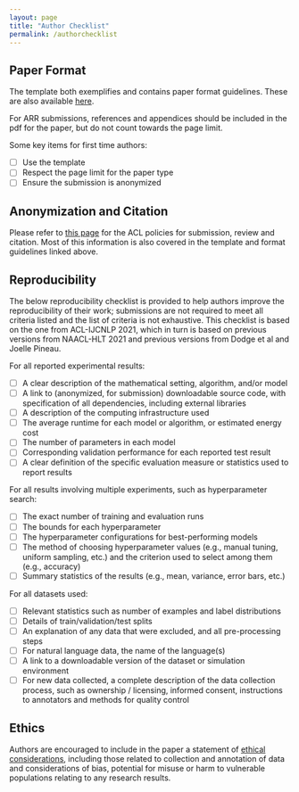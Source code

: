 ```yaml
---
layout: page
title: "Author Checklist"
permalink: /authorchecklist
---
```


## Paper Format

The template both exemplifies and contains paper format guidelines. These are also available [here](https://acl-org.github.io/ACLPUB/formatting.html).

For ARR submissions, references and appendices should be included in the pdf for the paper, but do not count towards the page limit.

Some key items for first time authors:
- [ ] Use the template
- [ ] Respect the page limit for the paper type
- [ ] Ensure the submission is anonymized

## Anonymization and Citation

Please refer to [this page](https://www.aclweb.org/adminwiki/index.php?title=ACL_Policies_for_Submission,_Review_and_Citation) for the ACL policies for submission, review and citation. Most of this information is also covered in the template and format guidelines linked above.

## Reproducibility

The below reproducibility checklist is provided to help authors improve the reproducibility of their work; submissions are not required to meet all criteria listed and the list of criteria is not exhaustive. This checklist is based on the one from ACL-IJCNLP 2021, which in turn is based on previous versions from NAACL-HLT 2021 and previous versions from Dodge et al and Joelle Pineau.

For all reported experimental results:

- [ ] A clear description of the mathematical setting, algorithm, and/or model
- [ ] A link to (anonymized, for submission) downloadable source code, with specification of all dependencies, including external libraries
- [ ] A description of the computing infrastructure used
- [ ] The average runtime for each model or algorithm, or estimated energy cost
- [ ] The number of parameters in each model
- [ ] Corresponding validation performance for each reported test result
- [ ] A clear definition of the specific evaluation measure or statistics used to report results

For all results involving multiple experiments, such as hyperparameter search:
- [ ] The exact number of training and evaluation runs
- [ ] The bounds for each hyperparameter
- [ ] The hyperparameter configurations for best-performing models
- [ ] The method of choosing hyperparameter values (e.g., manual tuning, uniform sampling, etc.) and the criterion used to select among them (e.g., accuracy)
- [ ] Summary statistics of the results (e.g., mean, variance, error bars, etc.)

For all datasets used:
- [ ] Relevant statistics such as number of examples and label distributions
- [ ] Details of train/validation/test splits
- [ ] An explanation of any data that were excluded, and all pre-processing steps
- [ ] For natural language data, the name of the language(s)
- [ ] A link to a downloadable version of the dataset or simulation environment
- [ ] For new data collected, a complete description of the data collection process, such as ownership / licensing, informed consent, instructions to annotators and methods for quality control

## Ethics

Authors are encouraged to include in the paper a statement of [ethical considerations](https://www.aclweb.org/adminwiki/index.php?title=ACL_Resolutions#March_5.2C_2020), including those related to collection and annotation of data and considerations of bias, potential for misuse or harm to vulnerable populations relating to any research results.
